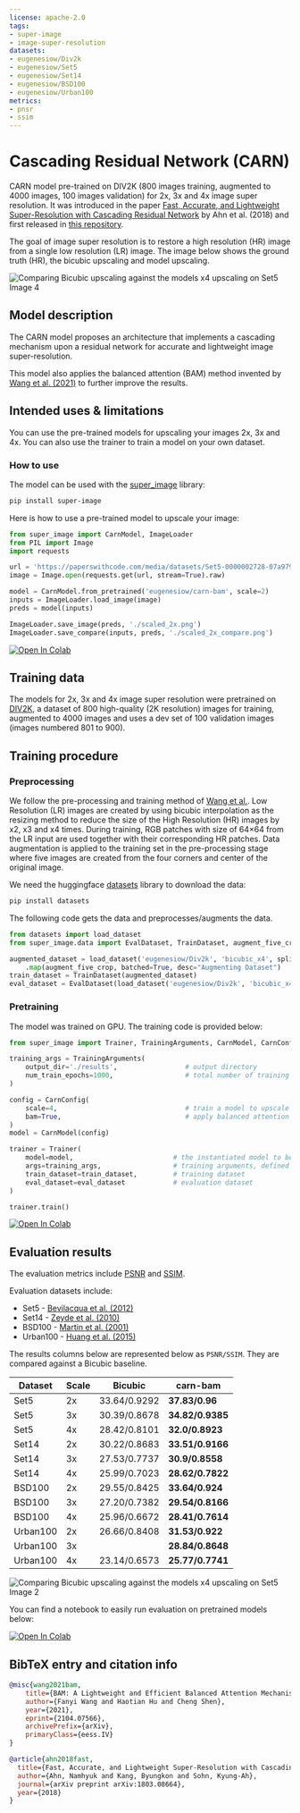 ```yaml
---
license: apache-2.0
tags:
- super-image
- image-super-resolution
datasets:
- eugenesiow/Div2k
- eugenesiow/Set5
- eugenesiow/Set14
- eugenesiow/BSD100
- eugenesiow/Urban100
metrics:
- pnsr
- ssim
---
```

# Cascading Residual Network (CARN)
CARN model pre-trained on DIV2K (800 images training, augmented to 4000 images, 100 images validation) for 2x, 3x and 4x image super resolution. It was introduced in the paper [Fast, Accurate, and Lightweight Super-Resolution with Cascading Residual Network](https://arxiv.org/abs/1803.08664) by Ahn et al. (2018) and first released in [this repository](https://github.com/nmhkahn/CARN-pytorch). 

The goal of image super resolution is to restore a high resolution (HR) image from a single low resolution (LR) image. The image below shows the ground truth (HR), the bicubic upscaling and model upscaling.

![Comparing Bicubic upscaling against the models x4 upscaling on Set5 Image 4](images/carn_4_4_compare.png "Comparing Bicubic upscaling against the models x4 upscaling on Set5 Image 4")
## Model description
The CARN model proposes an architecture that implements a cascading mechanism upon a residual network for accurate and lightweight image super-resolution.

This model also applies the balanced attention (BAM) method invented by [Wang et al. (2021)](https://arxiv.org/abs/2104.07566) to further improve the results.
## Intended uses & limitations
You can use the pre-trained models for upscaling your images 2x, 3x and 4x. You can also use the trainer to train a model on your own dataset.
### How to use
The model can be used with the [super_image](https://github.com/eugenesiow/super-image) library:
```bash
pip install super-image
```
Here is how to use a pre-trained model to upscale your image:
```python
from super_image import CarnModel, ImageLoader
from PIL import Image
import requests

url = 'https://paperswithcode.com/media/datasets/Set5-0000002728-07a9793f_zA3bDjj.jpg'
image = Image.open(requests.get(url, stream=True).raw)

model = CarnModel.from_pretrained('eugenesiow/carn-bam', scale=2)      # scale 2, 3 and 4 models available
inputs = ImageLoader.load_image(image)
preds = model(inputs)

ImageLoader.save_image(preds, './scaled_2x.png')                        # save the output 2x scaled image to `./scaled_2x.png`
ImageLoader.save_compare(inputs, preds, './scaled_2x_compare.png')      # save an output comparing the super-image with a bicubic scaling
```
[![Open In Colab](https://colab.research.google.com/assets/colab-badge.svg)](https://colab.research.google.com/github/eugenesiow/super-image-notebooks/blob/master/notebooks/Upscale_Images_with_Pretrained_super_image_Models.ipynb "Open in Colab")
## Training data
The models for 2x, 3x and 4x image super resolution were pretrained on [DIV2K](https://huggingface.co/datasets/eugenesiow/Div2k), a dataset of 800 high-quality (2K resolution) images for training, augmented to 4000 images and uses a dev set of  100 validation images (images numbered 801 to 900). 
## Training procedure
### Preprocessing
We follow the pre-processing and training method of [Wang et al.](https://arxiv.org/abs/2104.07566).
Low Resolution (LR) images are created by using bicubic interpolation as the resizing method to reduce the size of the High Resolution (HR) images by x2, x3 and x4 times.
During training, RGB patches with size of 64×64 from the LR input are used together with their corresponding HR patches. 
Data augmentation is applied to the training set in the pre-processing stage where five images are created from the four corners and center of the original image. 

We need the huggingface [datasets](https://huggingface.co/datasets?filter=task_ids:other-other-image-super-resolution) library to download the data:
```bash
pip install datasets
```
The following code gets the data and preprocesses/augments the data.

```python
from datasets import load_dataset
from super_image.data import EvalDataset, TrainDataset, augment_five_crop

augmented_dataset = load_dataset('eugenesiow/Div2k', 'bicubic_x4', split='train')\
    .map(augment_five_crop, batched=True, desc="Augmenting Dataset")                                # download and augment the data with the five_crop method
train_dataset = TrainDataset(augmented_dataset)                                                     # prepare the train dataset for loading PyTorch DataLoader
eval_dataset = EvalDataset(load_dataset('eugenesiow/Div2k', 'bicubic_x4', split='validation'))      # prepare the eval dataset for the PyTorch DataLoader
```
### Pretraining
The model was trained on GPU. The training code is provided below:
```python
from super_image import Trainer, TrainingArguments, CarnModel, CarnConfig

training_args = TrainingArguments(
    output_dir='./results',                 # output directory
    num_train_epochs=1000,                  # total number of training epochs
)

config = CarnConfig(
    scale=4,                                # train a model to upscale 4x
    bam=True,                               # apply balanced attention to the network
)
model = CarnModel(config)

trainer = Trainer(
    model=model,                         # the instantiated model to be trained
    args=training_args,                  # training arguments, defined above
    train_dataset=train_dataset,         # training dataset
    eval_dataset=eval_dataset            # evaluation dataset
)

trainer.train()
```

[![Open In Colab](https://colab.research.google.com/assets/colab-badge.svg)](https://colab.research.google.com/github/eugenesiow/super-image-notebooks/blob/master/notebooks/Train_super_image_Models.ipynb "Open in Colab")
## Evaluation results
The evaluation metrics include [PSNR](https://en.wikipedia.org/wiki/Peak_signal-to-noise_ratio#Quality_estimation_with_PSNR) and [SSIM](https://en.wikipedia.org/wiki/Structural_similarity#Algorithm). 

Evaluation datasets include:
- Set5 - [Bevilacqua et al. (2012)](https://huggingface.co/datasets/eugenesiow/Set5)
- Set14 - [Zeyde et al. (2010)](https://huggingface.co/datasets/eugenesiow/Set14)
- BSD100 - [Martin et al. (2001)](https://huggingface.co/datasets/eugenesiow/BSD100)
- Urban100 - [Huang et al. (2015)](https://huggingface.co/datasets/eugenesiow/Urban100)

The results columns below are represented below as `PSNR/SSIM`. They are compared against a Bicubic baseline.

|Dataset  	    |Scale      |Bicubic  	        |carn-bam  	                    |
|---	        |---	    |---	            |---	                        |
|Set5  	        |2x         |33.64/0.9292       |**37.83/0.96**         |
|Set5  	        |3x  	    |30.39/0.8678  	    |**34.82/0.9385**  	    |
|Set5  	        |4x  	    |28.42/0.8101  	    |**32.0/0.8923**        |
|Set14  	    |2x         |30.22/0.8683  	    |**33.51/0.9166**  	    |
|Set14  	    |3x         |27.53/0.7737  	    |**30.9/0.8558**  	    |
|Set14  	    |4x         |25.99/0.7023  	    |**28.62/0.7822**  	    |
|BSD100  	    |2x  	    |29.55/0.8425  	    |**33.64/0.924**  	    |
|BSD100  	    |3x  	    |27.20/0.7382  	    |**29.54/0.8166**  	    |
|BSD100  	    |4x  	    |25.96/0.6672  	    |**28.41/0.7614**  	    |
|Urban100  	    |2x  	    |26.66/0.8408  	    |**31.53/0.922**  	    |
|Urban100  	    |3x  	    |  	                |**28.84/0.8648**  	    |
|Urban100  	    |4x  	    |23.14/0.6573  	    |**25.77/0.7741**  	    |

![Comparing Bicubic upscaling against the models x4 upscaling on Set5 Image 2](images/carn_2_4_compare.png "Comparing Bicubic upscaling against the models x4 upscaling on Set5 Image 2")

You can find a notebook to easily run evaluation on pretrained models below:

[![Open In Colab](https://colab.research.google.com/assets/colab-badge.svg)](https://colab.research.google.com/github/eugenesiow/super-image-notebooks/blob/master/notebooks/Evaluate_Pretrained_super_image_Models.ipynb "Open in Colab")

## BibTeX entry and citation info
```bibtex
@misc{wang2021bam,
    title={BAM: A Lightweight and Efficient Balanced Attention Mechanism for Single Image Super Resolution}, 
    author={Fanyi Wang and Haotian Hu and Cheng Shen},
    year={2021},
    eprint={2104.07566},
    archivePrefix={arXiv},
    primaryClass={eess.IV}
}
```

```bibtex
@article{ahn2018fast,
  title={Fast, Accurate, and Lightweight Super-Resolution with Cascading Residual Network},
  author={Ahn, Namhyuk and Kang, Byungkon and Sohn, Kyung-Ah},
  journal={arXiv preprint arXiv:1803.08664},
  year={2018}
}
```